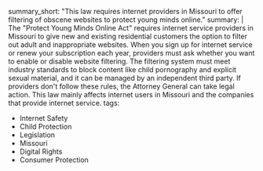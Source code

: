 summary_short: "This law requires internet providers in Missouri to offer filtering of obscene websites to protect young minds online."
summary: |
  The "Protect Young Minds Online Act" requires internet service providers in Missouri to give new and existing residential customers the option to filter out adult and inappropriate websites. When you sign up for internet service or renew your subscription each year, providers must ask whether you want to enable or disable website filtering. The filtering system must meet industry standards to block content like child pornography and explicit sexual material, and it can be managed by an independent third party. If providers don't follow these rules, the Attorney General can take legal action. This law mainly affects internet users in Missouri and the companies that provide internet service.
tags:
  - Internet Safety
  - Child Protection
  - Legislation
  - Missouri
  - Digital Rights
  - Consumer Protection
